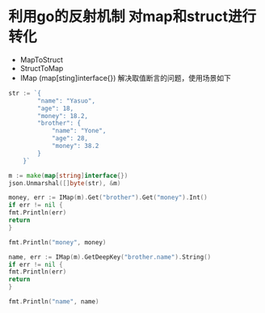 # 利用go的反射机制 对map和struct进行转化

- MapToStruct
- StructToMap
- IMap (map[sting]interface{}) 解决取值断言的问题，使用场景如下
```go
str := `{
		"name": "Yasuo",
		"age": 18,
		"money": 18.2,
		"brother": {
			"name": "Yone",
			"age": 28,
			"money": 38.2
		}
	}`

m := make(map[string]interface{})
json.Unmarshal([]byte(str), &m)

money, err := IMap(m).Get("brother").Get("money").Int()
if err != nil {
fmt.Println(err)
return
}

fmt.Println("money", money)

name, err := IMap(m).GetDeepKey("brother.name").String()
if err != nil {
fmt.Println(err)
return
}

fmt.Println("name", name)
```